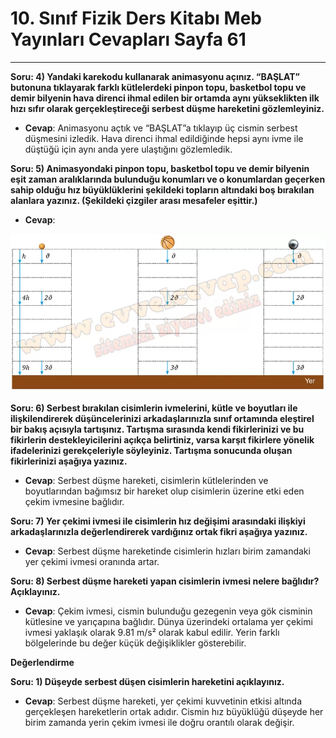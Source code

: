 # 10. Sınıf Fizik Ders Kitabı Meb Yayınları Cevapları Sayfa 61

---

**Soru: 4) Yandaki karekodu kullanarak animasyonu açınız. “BAŞLAT” butonuna tıklayarak farklı kütlelerdeki pinpon topu, basketbol topu ve demir bilyenin hava direnci ihmal edilen bir ortamda aynı yükseklikten ilk hızı sıfır olarak gerçekleştireceği serbest düşme hareketini gözlemleyiniz.**

-   **Cevap**: Animasyonu açtık ve “BAŞLAT”a tıklayıp üç cismin serbest düşmesini izledik. Hava direnci ihmal edildiğinde hepsi aynı ivme ile düştüğü için aynı anda yere ulaştığını gözlemledik.

**Soru: 5) Animasyondaki pinpon topu, basketbol topu ve demir bilyenin eşit zaman aralıklarında bulunduğu konumları ve o konumlardan geçerken sahip olduğu hız büyüklüklerini şekildeki topların altındaki boş bırakılan alanlara yazınız. (Şekildeki çizgiler arası mesafeler eşittir.)**

-   **Cevap**:

![Image 1](./image_1.webp)

**Soru: 6) Serbest bırakılan cisimlerin ivmelerini, kütle ve boyutları ile ilişkilendirerek düşüncelerinizi arkadaşlarınızla sınıf ortamında eleştirel bir bakış açısıyla tartışınız. Tartışma sırasında kendi fikirlerinizi ve bu fikirlerin destekleyicilerini açıkça belirtiniz, varsa karşıt fikirlere yönelik ifadelerinizi gerekçeleriyle söyleyiniz. Tartışma sonucunda oluşan fikirlerinizi aşağıya yazınız.**

-   **Cevap**: Serbest düşme hareketi, cisimlerin kütlelerinden ve boyutlarından bağımsız bir hareket olup cisimlerin üzerine etki eden çekim ivmesine bağlıdır.

**Soru: 7) Yer çekimi ivmesi ile cisimlerin hız değişimi arasındaki ilişkiyi arkadaşlarınızla değerlendirerek vardığınız ortak fikri aşağıya yazınız.**

-   **Cevap**: Serbest düşme hareketinde cisimlerin hızları birim zamandaki yer çekimi ivmesi oranında artar.

**Soru: 8) Serbest düşme hareketi yapan cisimlerin ivmesi nelere bağlıdır? Açıklayınız.**

-   **Cevap**: Çekim ivmesi, cismin bulunduğu gezegenin veya gök cisminin kütlesine ve yarıçapına bağlıdır. Dünya üzerindeki ortalama yer çekimi ivmesi yaklaşık olarak 9.81 m/s² olarak kabul edilir. Yerin farklı bölgelerinde bu değer küçük değişiklikler gösterebilir.

**Değerlendirme**

**Soru: 1) Düşeyde serbest düşen cisimlerin hareketini açıklayınız.**

-   **Cevap**: Serbest düşme hareketi, yer çekimi kuvvetinin etkisi altında gerçekleşen hareketlerin ortak adıdır. Cismin hız büyüklüğü düşeyde her birim zamanda yerin çekim ivmesi ile doğru orantılı olarak değişir.